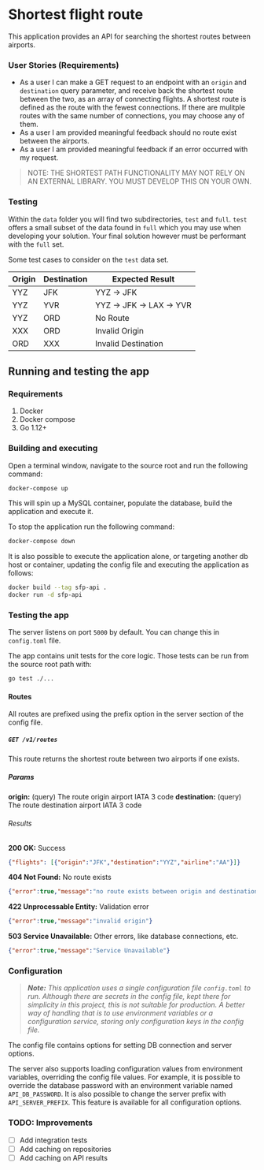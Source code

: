 # Shortest flight route

This application provides an API for searching the shortest routes between airports.

### User Stories (Requirements)

- As a user I can make a GET request to an endpoint with an `origin` and `destination` query parameter, and receive back the shortest route between the two, as an array of connecting flights. A shortest route is defined as the route with the fewest connections. If there are mulitple routes with the same number of connections, you may choose any of them. 
- As a user I am provided meaningful feedback should no route exist between the airports.
- As a user I am provided meaningful feedback if an error occurred with my request.

> NOTE: THE SHORTEST PATH FUNCTIONALITY MAY NOT RELY ON AN EXTERNAL LIBRARY. YOU MUST DEVELOP THIS ON YOUR OWN.

### Testing

Within the `data` folder you will find two subdirectories, `test` and `full`. `test` offers a small subset of the data found in `full` which you may use when developing your solution. Your final solution however must be performant with the `full` set.

Some test cases to consider on the `test` data set.

| Origin | Destination | Expected Result          |
|--------|-------------|--------------------------|
| YYZ    | JFK         | YYZ -> JFK               |
| YYZ    | YVR         | YYZ -> JFK -> LAX -> YVR |
| YYZ    | ORD         | No Route                 |
| XXX    | ORD         | Invalid Origin           |
| ORD    | XXX         | Invalid Destination      |

## Running and testing the app

### Requirements

1. Docker
2. Docker compose
3. Go 1.12+

### Building and executing

Open a terminal window, navigate to the source root and run the following command:

```sh
docker-compose up
```

This will spin up a MySQL container, populate the database, build the application and execute it.

To stop the application run the following command:

```sh
docker-compose down
```

It is also possible to execute the application alone, or targeting another db host or container, updating the config file and executing the application as follows:

```sh
docker build --tag sfp-api .
docker run -d sfp-api
```

### Testing the app

The server listens on port `5000` by default. You can change this in `config.toml` file.

The app contains unit tests for the core logic. Those tests can be run from the source root path with:

```sh
go test ./...
```

#### Routes

All routes are prefixed using the prefix option in the server section of the config file.

##### `GET /v1/routes`

This route returns the shortest route between two airports if one exists.

##### Params

**origin:** (query) The route origin airport IATA 3 code
**destination:** (query) The route destination airport IATA 3 code

###### Results

**200 OK:** Success

```json
{"flights": [{"origin":"JFK","destination":"YYZ","airline":"AA"}]}
```

**404 Not Found:** No route exists

```json
{"error":true,"message":"no route exists between origin and destination"}
```

**422 Unprocessable Entity:** Validation error

```json
{"error":true,"message":"invalid origin"}
```

**503 Service Unavailable:** Other errors, like database connections, etc.

```json
{"error":true,"message":"Service Unavailable"}
```

### Configuration

> ***Note:** This application uses a single configuration file `config.toml` to run. Although there are secrets in the config file, kept there for simplicity in this project, this is not suitable for production. A better way of handling that is to use environment variables or a configuration service, storing only configuration keys in the config file.*

The config file contains options for setting DB connection and server options.

The server also supports loading configuration values from environment variables, overriding the config file values. For example, it is possible to override the database password with an environment variable named `API_DB_PASSWORD`. It is also possible to change the server prefix with `API_SERVER_PREFIX`. This feature is available for all configuration options.

### TODO: Improvements

- [ ] Add integration tests
- [ ] Add caching on repositories
- [ ] Add caching on API results
